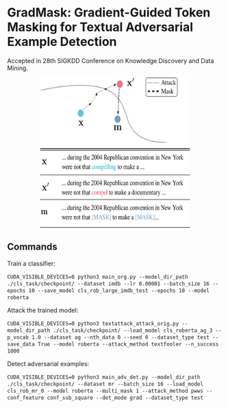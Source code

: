 # GradMask: Gradient-Guided Token Masking for Textual Adversarial Example Detection

Accepted in 28th SIGKDD Conference on Knowledge Discovery and Data Mining.

<p align="center">
<img src="./assets/overview.png" width="350" height="350">
</p>

## Commands
Train a classifier:
```
CUDA_VISIBLE_DEVICES=0 python3 main_org.py --model_dir_path ./cls_task/checkpoint/ --dataset imdb --lr 0.00001 --batch_size 16 --epochs 10 --save_model cls_rob_large_imdb_test --epochs 10 --model roberta
```

Attack the trained model:
```
CUDA_VISIBLE_DEVICES=0 python3 textattack_attack_orig.py --model_dir_path ./cls_task/checkpoint/ --load_model cls_roberta_ag_3 --p_vocab 1.0 --dataset ag --nth_data 0 --seed 0 --dataset_type test --save_data True --model roberta --attack_method textfooler --n_success 1000
```

Detect adversarial examples:
```
CUDA_VISIBLE_DEVICES=0 python3 main_adv_det.py --model_dir_path ./cls_task/checkpoint/ --dataset mr --batch_size 16 --load_model cls_rob_mr_0 --model roberta --multi_mask 1 --attack_method pwws --conf_feature conf_sub_square --det_mode grad --dataset_type test
```


